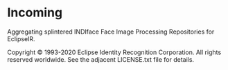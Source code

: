 # Incoming

Aggregating splintered INDIface Face Image Processing Repositories for EclipseIR.

Copyright &copy; 1993-2020 Eclipse Identity Recognition Corporation. All rights reserved worldwide. See the adjacent LICENSE.txt file for details.
